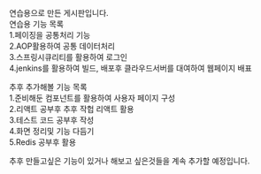 연습용으로 만든 게시판입니다.
<br>
연습용 기능 목록<br>
1.페이징을 공통처리 기능<br>
2.AOP활용하여 공통 데이터처리<br>
3.스프링시큐리티를 활용하여 로그인<br>
4.jenkins를 활용하여 빌드, 배포후 클라우드서버를 대여하여 웹페이지 배표<br>


추후 추가해볼 기능 목록<br>
1.준비해둔 컴포넌트를 활용하여 사용자 페이지 구성<br>
2.리액트 공부후 추후 작헙 리액트 활용<br>
3.테스트 코드 공부후 작성<br>
4.화면 정리및 기능 다듬기<br>
5.Redis 공부후 활용<br>

추후 만들고싶은 기능이 있거나 해보고 싶은것들을 계속 추가할 예정입니다.<br>
